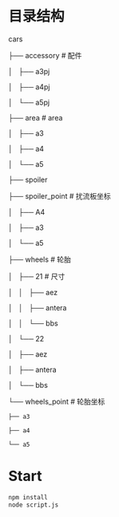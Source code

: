 # 目录结构

cars

├── accessory       # 配件

│   ├── a3pj

│   ├── a4pj

│   └── a5pj

├── area            # area

│   ├── a3

│   ├── a4

│   └── a5

├── spoiler

├── spoiler_point   # 扰流板坐标

│   ├── A4

│   ├── a3

│   └── a5

├── wheels          # 轮胎

│   ├── 21          # 尺寸

│   │   ├── aez

│   │   ├── antera

│   │   └── bbs

│   └── 22

│       ├── aez

│       ├── antera

│       └── bbs

└── wheels_point    # 轮胎坐标
    
    ├── a3
    
    ├── a4
    
    └── a5

# Start
```bash
npm install
node script.js
```
